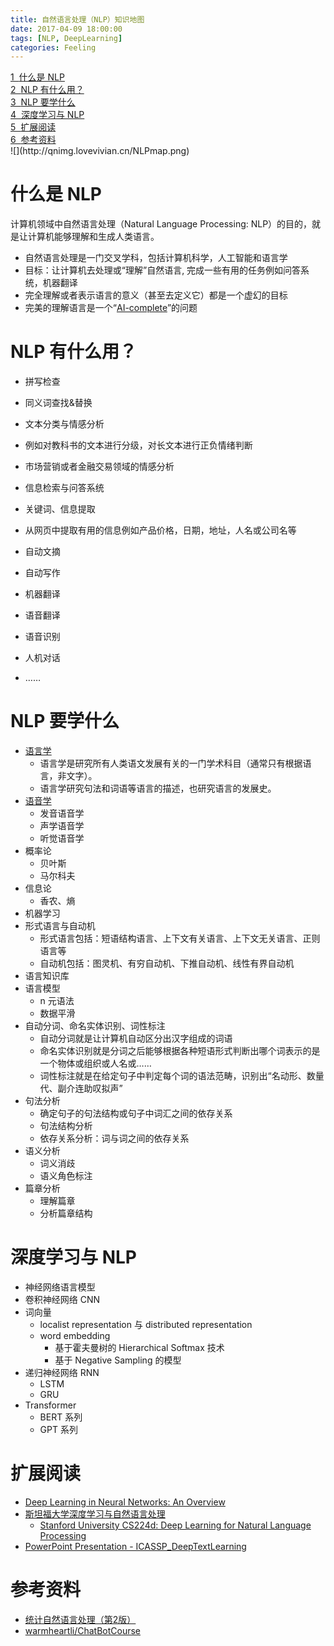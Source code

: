 ```yaml
---
title: 自然语言处理（NLP）知识地图
date: 2017-04-09 18:00:00
tags: [NLP, DeepLearning]
categories: Feeling
---
```


 <p><div class="lev1 toc-item"><a href="#什么是-NLP" data-toc-modified-id="什么是-NLP-1"><span class="toc-item-num">1&nbsp;&nbsp;</span>什么是 NLP</a></div><div class="lev1 toc-item"><a href="#NLP-有什么用？" data-toc-modified-id="NLP-有什么用？-2"><span class="toc-item-num">2&nbsp;&nbsp;</span>NLP 有什么用？</a></div><div class="lev1 toc-item"><a href="#NLP-要学什么" data-toc-modified-id="NLP-要学什么-3"><span class="toc-item-num">3&nbsp;&nbsp;</span>NLP 要学什么</a></div><div class="lev1 toc-item"><a href="#深度学习与-NLP" data-toc-modified-id="深度学习与-NLP-4"><span class="toc-item-num">4&nbsp;&nbsp;</span>深度学习与 NLP</a></div><div class="lev1 toc-item"><a href="#扩展阅读" data-toc-modified-id="扩展阅读-5"><span class="toc-item-num">5&nbsp;&nbsp;</span>扩展阅读</a></div><div class="lev1 toc-item"><a href="#参考资料" data-toc-modified-id="参考资料-6"><span class="toc-item-num">6&nbsp;&nbsp;</span>参考资料</a></div>
![](http://qnimg.lovevivian.cn/NLPmap.png)

<!--more-->

# 什么是 NLP

计算机领域中自然语言处理（Natural Language Processing: NLP）的目的，就是让计算机能够理解和生成人类语言。  

- 自然语言处理是一门交叉学科，包括计算机科学，人工智能和语言学
- 目标：让计算机去处理或“理解”自然语言, 完成一些有用的任务例如问答系统，机器翻译
- 完全理解或者表示语言的意义（甚至去定义它）都是一个虚幻的目标
- 完美的理解语言是一个“[AI-complete](https://en.wikipedia.org/wiki/AI-complete)”的问题

# NLP 有什么用？

- 拼写检查
- 同义词查找&替换


- 文本分类与情感分析
 - 例如对教科书的文本进行分级，对长文本进行正负情绪判断
 - 市场营销或者金融交易领域的情感分析


- 信息检索与问答系统


- 关键词、信息提取
 - 从网页中提取有用的信息例如产品价格，日期，地址，人名或公司名等
- 自动文摘
- 自动写作


- 机器翻译
- 语音翻译


- 语音识别
- 人机对话


- ……

# NLP 要学什么

- [语言学](https://zh.wikipedia.org/zh-hans/%E8%AF%AD%E8%A8%80%E5%AD%A6)
  - 语言学是研究所有人类语文发展有关的一门学术科目（通常只有根据语言，非文字）。
  - 语言学研究句法和词语等语言的描述，也研究语言的发展史。
- [语音学](https://zh.wikipedia.org/zh-hans/%E8%AF%AD%E9%9F%B3%E5%AD%A6)
  - 发音语音学
  - 声学语音学
  - 听觉语音学
- 概率论
  - 贝叶斯
  - 马尔科夫
- 信息论
  - 香农、熵
- 机器学习
- 形式语言与自动机
  - 形式语言包括：短语结构语言、上下文有关语言、上下文无关语言、正则语言等
  - 自动机包括：图灵机、有穷自动机、下推自动机、线性有界自动机
- 语言知识库
- 语言模型
  - n 元语法
  - 数据平滑
- 自动分词、命名实体识别、词性标注
  - 自动分词就是让计算机自动区分出汉字组成的词语
  - 命名实体识别就是分词之后能够根据各种短语形式判断出哪个词表示的是一个物体或组织或人名或……
  - 词性标注就是在给定句子中判定每个词的语法范畴，识别出“名动形、数量代、副介连助叹拟声”
- 句法分析
  - 确定句子的句法结构或句子中词汇之间的依存关系
  - 句法结构分析
  - 依存关系分析：词与词之间的依存关系
- 语义分析
  - 词义消歧
  - 语义角色标注
- 篇章分析
  - 理解篇章
  - 分析篇章结构

# 深度学习与 NLP

- 神经网络语言模型
- 卷积神经网络 CNN
- 词向量
  - localist representation 与 distributed representation
  - word embedding
      - 基于霍夫曼树的 Hierarchical Softmax 技术
      - 基于 Negative Sampling 的模型
- 递归神经网络 RNN
  - LSTM
  - GRU
- Transformer
    - BERT 系列
    - GPT 系列

# 扩展阅读

- [Deep Learning in Neural Networks: An Overview](https://arxiv.org/pdf/1404.7828.pdf)
- [斯坦福大学深度学习与自然语言处理](http://www.52nlp.cn/%E6%96%AF%E5%9D%A6%E7%A6%8F%E5%A4%A7%E5%AD%A6%E6%B7%B1%E5%BA%A6%E5%AD%A6%E4%B9%A0%E4%B8%8E%E8%87%AA%E7%84%B6%E8%AF%AD%E8%A8%80%E5%A4%84%E7%90%86%E7%AC%AC%E4%B8%80%E8%AE%B2%E5%BC%95%E8%A8%80)
  - [Stanford University CS224d: Deep Learning for Natural Language Processing](http://cs224d.stanford.edu/index.html)
- [PowerPoint Presentation - ICASSP_DeepTextLearning](https://www.microsoft.com/en-us/research/wp-content/uploads/2016/02/ICASSP_DeepTextLearning_v07.pdf)

# 参考资料

- [统计自然语言处理（第2版）](https://book.douban.com/subject/25746399/)
- [warmheartli/ChatBotCourse](https://github.com/warmheartli/ChatBotCourse)
